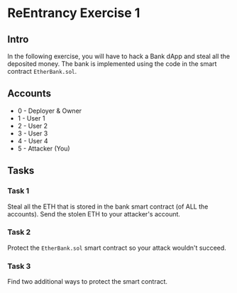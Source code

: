 # ReEntrancy Exercise 1

## Intro
In the following exercise, you will have to hack a Bank dApp and steal all the deposited money.
The bank is implemented using the code in the smart contract `EtherBank.sol`.

## Accounts
* 0 - Deployer & Owner
* 1 - User 1
* 2 - User 2
* 3 - User 3
* 4 - User 4
* 5 - Attacker (You)

## Tasks

### Task 1
Steal all the ETH that is stored in the bank smart contract (of ALL the accounts).
Send the stolen ETH to your attacker's account.

### Task 2
Protect the `EtherBank.sol` smart contract so your attack wouldn't succeed.

### Task 3
Find two additional ways to protect the smart contract.